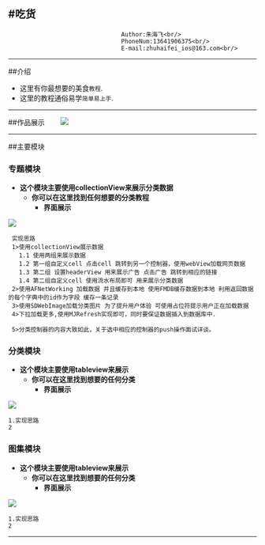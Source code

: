 #吃货
-------------------------------  
                                    Author:朱海飞<br/>
                                    PhoneNum:13641906375<br/>
                                    E-mail:zhuhaifei_ios@163.com<br/>

***************************************************************
##介绍
* 这里有你最想要的美食`教程`. <br/>
* 这里的教程通俗易学`简单易上手`.  <br/>

***************************************************************


##作品展示　　
![](https://github.com/SummerHF/chihuo/raw/master/gif/chihuo.gif)
***************************************************************
##主要模块

### 专题模块
* **这个模块主要使用collectionView来展示分类数据** <br/>
  * **你可以在这里找到任何想要的分类教程** <br/>
    * **界面展示**  

![](https://github.com/SummerHF/chihuo/raw/master/gif-show/specialList.gif) 

     实现思路
     1>使用collectionView展示数据
       1.1 使用两组来展示数据
       1.2 第一组自定义cell 点击cell 跳转到另一个控制器，使用webView加载网页数据   
       1.3 第二组 设置headerView 用来展示广告 点击广告 跳转到相应的链接
       1.4 第二组自定义cell 使用流水布局即可 用来展示分类数据
     2>使用AFNetWorking 加载数据 并且缓存到本地 使用FMDB缓存数据到本地 利用返回数据的每个字典中的id作为字段 缓存一条记录 
     3>使用SDWebImage加载分类图片 为了提升用户体验 可使用占位符提示用户正在加载数据 
     4>下拉加载更多,使用MJRefresh实现即可，同时要保证数据插入到数据库中.
     
     5>分类控制器的内容大致如此，关于选中相应的控制器的push操作面试详谈。
     
### 分类模块
* **这个模块主要使用tableview来展示** <br/>
  * **你可以在这里找到想要的任何分类** <br/>
    * **界面展示**  

![](https://github.com/SummerHF/chihuo/raw/master/gif-show/category.gif) 

    1.实现思路
    2
    
### 图集模块
* **这个模块主要使用tableview来展示** <br/>
  * **你可以在这里找到想要的任何分类** <br/>
    * **界面展示**  

![](https://github.com/SummerHF/chihuo/raw/master/gif-show/photoList.gif) 

    1.实现思路
    2
***************************************************************
